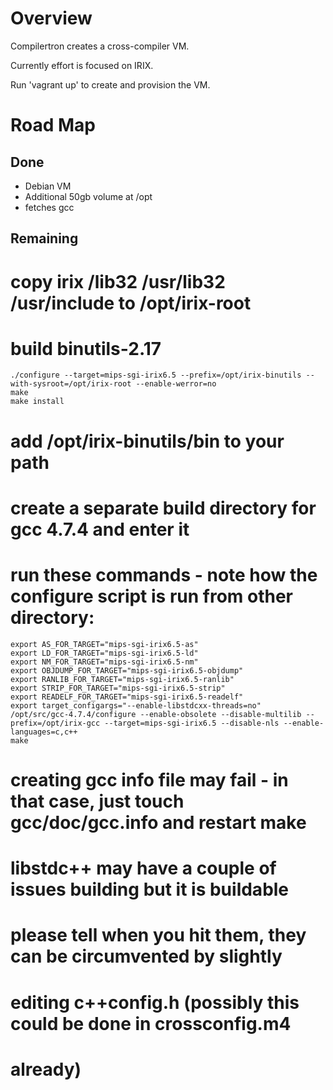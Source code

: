 # Overview

Compilertron creates a cross-compiler VM. 

Currently effort is focused on IRIX.

Run 'vagrant up' to create and provision the VM.

# Road Map
## Done
* Debian VM
* Additional 50gb volume at /opt
* fetches gcc

## Remaining

# copy irix /lib32 /usr/lib32 /usr/include to /opt/irix-root
# build binutils-2.17
```
./configure --target=mips-sgi-irix6.5 --prefix=/opt/irix-binutils --with-sysroot=/opt/irix-root --enable-werror=no
make 
make install
```

# add /opt/irix-binutils/bin to your path
# create a separate build directory for gcc 4.7.4 and enter it
# run these commands - note how the configure script is run from other directory:
```
export AS_FOR_TARGET="mips-sgi-irix6.5-as"
export LD_FOR_TARGET="mips-sgi-irix6.5-ld"
export NM_FOR_TARGET="mips-sgi-irix6.5-nm"
export OBJDUMP_FOR_TARGET="mips-sgi-irix6.5-objdump"
export RANLIB_FOR_TARGET="mips-sgi-irix6.5-ranlib"
export STRIP_FOR_TARGET="mips-sgi-irix6.5-strip"
export READELF_FOR_TARGET="mips-sgi-irix6.5-readelf"
export target_configargs="--enable-libstdcxx-threads=no"
/opt/src/gcc-4.7.4/configure --enable-obsolete --disable-multilib --prefix=/opt/irix-gcc --target=mips-sgi-irix6.5 --disable-nls --enable-languages=c,c++
make
```

# creating gcc info file may fail - in that case, just touch gcc/doc/gcc.info and restart make
# libstdc++ may have a couple of issues building but it is buildable
# please tell when you hit them, they can be circumvented by slightly
# editing c++config.h (possibly this could be done in crossconfig.m4
# already)
#